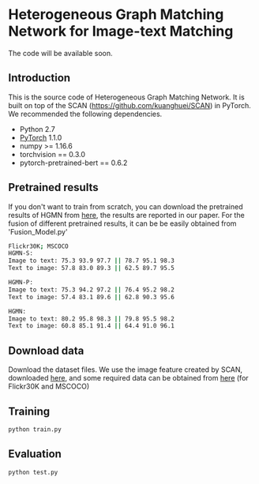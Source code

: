 # Heterogeneous Graph Matching Network for Image-text Matching 
The code will be available soon.

## Introduction
This is the source code of Heterogeneous Graph Matching Network. It is built on top of the SCAN (https://github.com/kuanghuei/SCAN) in PyTorch.
We recommended the following dependencies.
* Python  2.7
* [PyTorch](http://pytorch.org/) 1.1.0
* numpy >= 1.16.6
* torchvision == 0.3.0
* pytorch-pretrained-bert == 0.6.2


## Pretrained results
If you don't want to train from scratch, you can download the pretrained results of HGMN from [here](https://drive.google.com/drive/folders/1b2Cx55i_ogAZsD9yXQtHlBUiMcVSAllK?usp=sharing), the results are reported in our paper. For the fusion of different pretrained results, it can be  be easily obtained from 'Fusion_Model.py'
```bash
Flickr30K; MSCOCO
HGMN-S:
Image to text: 75.3 93.9 97.7 || 78.7 95.1 98.3
Text to image: 57.8 83.0 89.3 || 62.5 89.7 95.5

HGMN-P:
Image to text: 75.3 94.2 97.2 || 76.4 95.2 98.2
Text to image: 57.4 83.1 89.6 || 62.8 90.3 95.6

HGMN:
Image to text: 80.2 95.8 98.3 || 79.8 95.5 98.2
Text to image: 60.8 85.1 91.4 || 64.4 91.0 96.1
```


## Download data
Download the dataset files. We use the image feature created by SCAN, downloaded [here](https://github.com/kuanghuei/SCAN), and some required data can be obtained from [here](https://drive.google.com/drive/folders/1UGmlc6noGFYoomPWXX13tIjvNzqOHTkq?usp=sharing) (for Flickr30K and MSCOCO) 

## Training

```bash
python train.py
```
## Evaluation
```bash
python test.py
```



